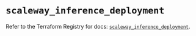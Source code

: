 # `scaleway_inference_deployment`

Refer to the Terraform Registry for docs: [`scaleway_inference_deployment`](https://registry.terraform.io/providers/scaleway/scaleway/2.49.0/docs/resources/inference_deployment).
